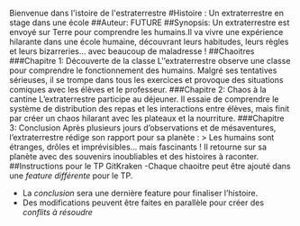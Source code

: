 Bienvenue dans l'istoire de l'estraterrestre
#Histoire : Un extraterrestre en stage dans une école
##Auteur: FUTURE
##Synopsis: Un extraterrestre est envoyé sur Terre pour comprendre les humains.Il va vivre une expérience hilarante dans une école humaine, découvrant leurs habitudes, leurs règles et leurs bizarreries… avec beaucoup de maladresse !
##Chaoitres
###Chapitre 1: Découverte de la classe
L'’extraterrestre observe une classe pour comprendre le fonctionnement des humains. Malgré ses tentatives sérieuses, il se trompe dans tous les exercices et provoque des situations comiques avec les élèves et le professeur.
###Chapitre 2: Chaos à la cantine 
L’extraterrestre participe au déjeuner.  Il essaie de comprendre le système de distribution des repas et les interactions entre élèves, mais finit par créer un chaos hilarant avec les plateaux et la nourriture.
###Chapitre 3: Conclusion
Après plusieurs jours d’observations et de mésaventures, l’extraterrestre rédige son rapport pour sa planète : > Les humains sont étranges, drôles et imprévisibles… mais fascinants ! Il retourne sur sa planète avec des souvenirs inoubliables et des histoires à raconter.
##Instructions pour le TP GitKraken
-Chaque chaoitre  peut être ajouté dans une *feature différente* pour le TP.  
- La *conclusion* sera une dernière feature pour finaliser l’histoire.  
- Des modifications peuvent être faites en parallèle pour créer des *conflits à résoudre*